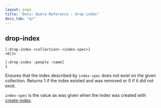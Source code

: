 ```yaml
---
layout: page
title: "Docs: Query Reference : drop-index"
docs_tab: "qr"
---
```


drop-index
----------

    [:drop-index <collection> <index-spec>]
    <0|1>
    
    [:drop-index :people :name]
    1
    
Ensures that the index described by `index-spec` does not exist on the given collection. Returns 1 if the index existed and was removed or 0 if it did not exist.

`index-spec` is the value as was given when the index was created with [create-index](/docs/queries/create-index.html).
